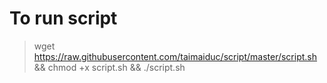 # To run script

> wget https://raw.githubusercontent.com/taimaiduc/script/master/script.sh && chmod +x script.sh && ./script.sh
